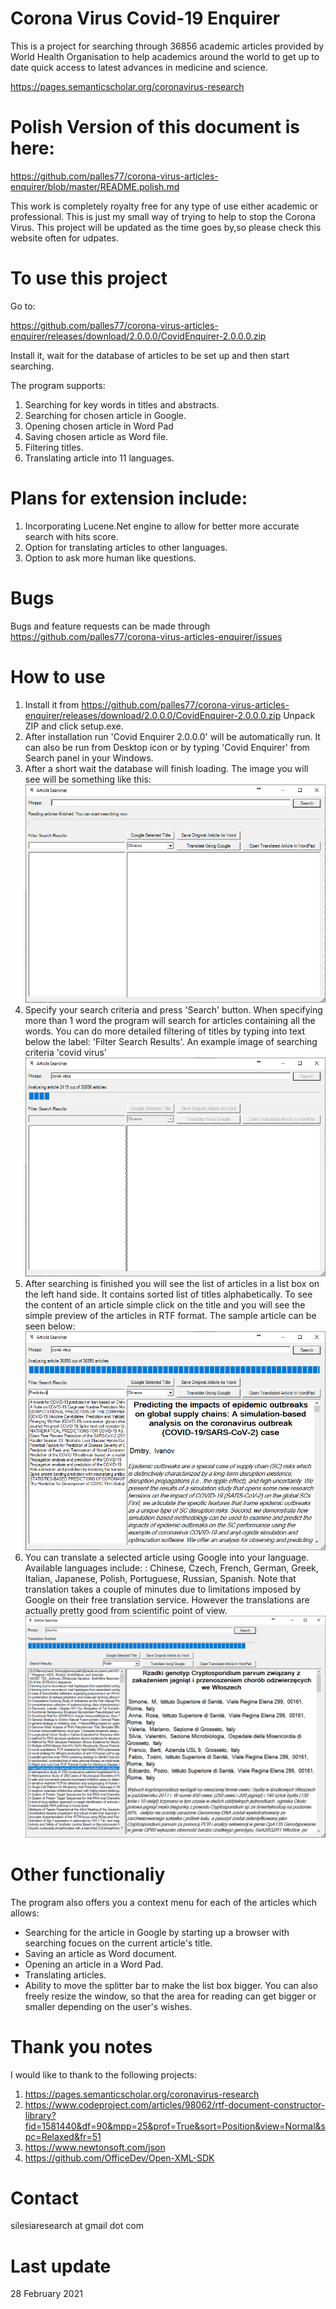 # Corona Virus Covid-19 Enquirer

This is a project for searching through 36856 academic articles provided by World Health Organisation to help academics around the world to get up to date quick access to latest advances in medicine and science.

https://pages.semanticscholar.org/coronavirus-research

# Polish Version of this document is here:
https://github.com/palles77/corona-virus-articles-enquirer/blob/master/README.polish.md

This work is completely royalty free for any type of use either academic or professional.
This is just my small way of trying to help to stop the Corona Virus.
This project will be updated as the time goes by,so please check this website often for udpates.

# To use this project 
Go to:

https://github.com/palles77/corona-virus-articles-enquirer/releases/download/2.0.0.0/CovidEnquirer-2.0.0.0.zip

Install it, wait for the database of articles to be set up and then start searching.

The program supports:
1. Searching for key words in titles and abstracts.
2. Searching for chosen article in Google.
3. Opening chosen article in Word Pad
4. Saving chosen article as Word file.
5. Filtering titles.
6. Translating article into 11 languages.

# Plans for extension include:
1. Incorporating Lucene.Net engine to allow for better more accurate search with hits score.
2. Option for translating articles to other languages.
3. Option to ask more human like questions.

# Bugs
Bugs and feature requests can be made through 
https://github.com/palles77/corona-virus-articles-enquirer/issues

# How to use

1. Install it from 
https://github.com/palles77/corona-virus-articles-enquirer/releases/download/2.0.0.0/CovidEnquirer-2.0.0.0.zip
Unpack ZIP and click setup.exe.
2. After installation run 'Covid Enquirer 2.0.0.0' will be automatically run. It can also be run from Desktop icon or by typing 'Covid Enquirer' from Search panel in your Windows.
3. After a short wait the database will finish loading.
The image you will see will be something like this:
![Database loaded](https://github.com/palles77/corona-virus-articles-enquirer/blob/master/Images/CovidEnquirerLoaded.png)
4. Specify your search criteria and press 'Search' button. When specifying more than 1 word the program will search for articles containing all the words. You can do more detailed filtering of titles by typing into text below the label: 'Filter Search Results'.
An example image of searching criteria 'covid virus'
![Specifying searching criteria](https://github.com/palles77/corona-virus-articles-enquirer/blob/master/Images/CovidEnquirerSearching.png)
5. After searching is finished you will see the list of articles in a list box on the left hand side. It contains sorted list of titles alphabetically. To see the content of an article simple click on the title and you will see the simple preview of the articles in RTF format.
The sample article can be seen below:
![Previewing selected aritcle](https://github.com/palles77/corona-virus-articles-enquirer/blob/master/Images/CovidEnquirerSearchingResult.png)
6. You can translate a selected article using Google into your language. Available languages include: : Chinese, Czech, French, German, Greek, Italian, Japanese, Polish, Portuguese,
 Russian, Spanish. Note that translation takes a couple of minutes due to limitations imposed by Google on their free translation service. However the translations are actually pretty good from scientific point of view.
![Translation of selected aritcle](https://github.com/palles77/corona-virus-articles-enquirer/blob/master/Images/CovidEnquirerTranslatedInPolish.png)

# Other functionaliy
The program also offers you a context menu for each of the articles which allows:
* Searching for the article in Google by starting up a browser with searching focues on the current article's title.
* Saving an article as Word document.
* Opening an article in a Word Pad.
* Translating articles.
* Ability to move the splitter bar to make the list box bigger. You can also freely resize the window, so that the area for reading can get bigger or smaller depending on the user's wishes.

# Thank you notes
I would like to thank to the following projects:
1. https://pages.semanticscholar.org/coronavirus-research
2. https://www.codeproject.com/articles/98062/rtf-document-constructor-library?fid=1581440&df=90&mpp=25&prof=True&sort=Position&view=Normal&spc=Relaxed&fr=51
3. https://www.newtonsoft.com/json
4. https://github.com/OfficeDev/Open-XML-SDK

# Contact
silesiaresearch at gmail dot com

# Last update
28 February 2021
